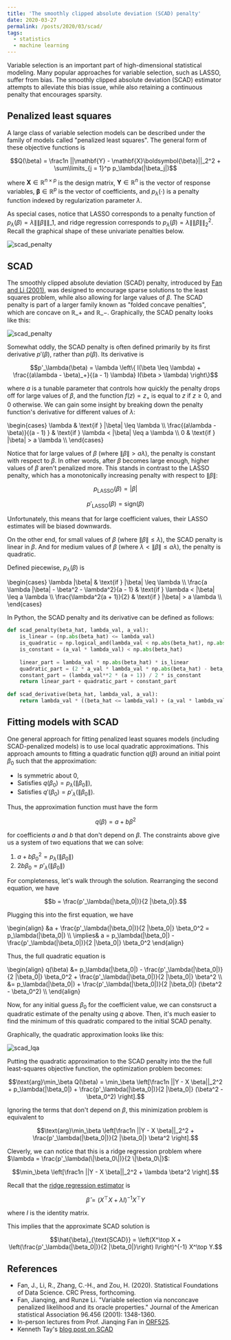 ```yaml
---
title: 'The smoothly clipped absolute deviation (SCAD) penalty'
date: 2020-03-27
permalink: /posts/2020/03/scad/
tags:
  - statistics
  - machine learning
---
```



Variable selection is an important part of high-dimensional statistical modeling. Many popular approaches for variable selection, such as LASSO, suffer from bias. The smoothly clipped absolute deviation (SCAD) estimator attempts to alleviate this bias issue, while also retaining a continuous penalty that encourages sparsity.


## Penalized least squares

A large class of variable selection models can be described under the family of models called "penalized least squares". The general form of these objective functions is

$$Q(\beta) = \frac1n ||\mathbf{Y} - \mathbf{X}\boldsymbol{\beta}||_2^2 + \sum\limits_{j = 1}^p p_\lambda(|\beta_j|)$$

where $\mathbf{X} \in \mathbb{R}^{n\times p}$ is the design matrix, $\mathbf{Y} \in \mathbb{R}^n$ is the vector of response variables, $\boldsymbol{\beta} \in \mathbb{R}^p$ is the vector of coefficients, and $p_\lambda(\cdot)$ is a penalty function indexed by regularization parameter $\lambda$.

As special cases, notice that LASSO corresponds to a penalty function of $p_\lambda(\beta) = \lambda \|\|\beta\|\|\_1$, and ridge regression corresponds to $p_\lambda(\beta) = \lambda \|\|\beta\|\|_2^2$. Recall the graphical shape of these univariate penalties below.

![scad_penalty](/assets/lasso_and_ridge.png)


## SCAD

The smoothly clipped absolute deviation (SCAD) penalty, introduced by [Fan and Li (2001)](https://orfe.princeton.edu/~jqfan/papers/01/penlike.pdf), was designed to encourage sparse solutions to the least squares problem, while also allowing for large values of $\beta$. The SCAD penalty is part of a larger family known as "folded concave penalties", which are concave on $\mathbb{R}\_+$ and $\mathbb{R}\_-$. Graphically, the SCAD penalty looks like this: 

![scad_penalty](/assets/scad_penalty.png)


Somewhat oddly, the SCAD penalty is often defined primarily by its first derivative $p'(\beta)$, rather than $p(\beta)$. Its derivative is

$$p'_\lambda(\beta) = \lambda \left\{ I(\beta \leq \lambda) + \frac{(a\lambda - \beta)_+}{(a - 1) \lambda} I(\beta > \lambda) \right\}$$

where $a$ is a tunable parameter that controls how quickly the penalty drops off for large values of $\beta$, and the function $f(z) = z_+$ is equal to $z$ if $z \geq 0$, and $0$ otherwise. We can gain some insight by breaking down the penalty function's derivative for different values of $\lambda$:

\begin{cases} \lambda & \text{if }  \|\beta\| \leq \lambda \\\ \frac{(a\lambda - \beta)}{(a - 1) } & \text{if } \lambda < \|\beta\| \leq a \lambda \\\ 0 & \text{if } \|\beta\| > a \lambda \\\ \end{cases}

Notice that for large values of $\beta$ (where $\|\beta\| > a \lambda$), the penalty is constant with respect to $\beta$. In other words, after $\beta$ becomes large enough, higher values of $\beta$ aren't penalized more. This stands in contrast to the LASSO penalty, which has a monotonically increasing penalty with respect to $\|\beta\|$:

$$p_\text{LASSO}(\beta) = |\beta|$$

$$p'_\text{LASSO}(\beta) = \text{sign}(\beta)$$

Unfortunately, this means that for large coefficient values, their LASSO estimates will be biased downwards.

On the other end, for small values of $\beta$ (where $\|\beta\| \leq \lambda$), the SCAD penalty is linear in $\beta$. And for medium values of $\beta$ (where $\lambda < \|\beta\| \leq a \lambda$), the penalty is quadratic.

Defined piecewise, $p_\lambda(\beta)$ is

\begin{cases} \lambda \|\beta\| & \text{if }  \|\beta\| \leq \lambda \\\ \frac{a \lambda \|\beta\| - \beta^2 - \lambda^2}{a - 1} & \text{if } \lambda < \|\beta\| \leq a \lambda \\\ \frac{\lambda^2(a + 1)}{2} & \text{if } \|\beta\| > a \lambda \\\ \end{cases}

In Python, the SCAD penalty and its derivative can be defined as follows:

```python
def scad_penalty(beta_hat, lambda_val, a_val):
    is_linear = (np.abs(beta_hat) <= lambda_val)
    is_quadratic = np.logical_and(lambda_val < np.abs(beta_hat), np.abs(beta_hat) <= a_val * lambda_val)
    is_constant = (a_val * lambda_val) < np.abs(beta_hat)
    
    linear_part = lambda_val * np.abs(beta_hat) * is_linear
    quadratic_part = (2 * a_val * lambda_val * np.abs(beta_hat) - beta_hat**2 - lambda_val**2) / (2 * (a_val - 1)) * is_quadratic
    constant_part = (lambda_val**2 * (a + 1)) / 2 * is_constant
    return linear_part + quadratic_part + constant_part
    
def scad_derivative(beta_hat, lambda_val, a_val):
    return lambda_val * ((beta_hat <= lambda_val) + (a_val * lambda_val - beta_hat)*((a_val * lambda_val - beta_hat) > 0) / ((a_val - 1) * lambda_val) * (beta_hat > lambda_val))
```


## Fitting models with SCAD

One general approach for fitting penalized least squares models (including SCAD-penalized models) is to use local quadratic approximations. This approach amounts to fitting a quadratic function $q(\beta)$ around an initial point $\beta_0$ such that the approximation:

- Is symmetric about 0,
- Satisfies $q(\beta_0) = p_\lambda(\|\beta_0\|)$,
- Satisfies $q'(\beta_0) = p'_\lambda(\|\beta_0\|)$.

Thus, the approximation function must have the form

$$q(\beta) = a + b \beta^2$$

for coefficients $a$ and $b$ that don't depend on $\beta$. The constraints above give us a system of two equations that we can solve:

1. $a + b \beta_0^2 = p_\lambda(\|\beta_0\|)$
2. $2b \beta_0 = p'_\lambda(\|\beta_0\|)$

For completeness, let's walk through the solution. Rearranging the second equation, we have

$$b = \frac{p'_\lambda(|\beta_0|)}{2 |\beta_0|}.$$

Plugging this into the first equation, we have

\begin{align} &a + \frac{p'\_\lambda(\|\beta_0\|)}{2 \|\beta_0\|} \beta_0^2 = p\_\lambda(\|\beta_0\|) \\\ \implies& a = p\_\lambda(\|\beta_0\|) - \frac{p'\_\lambda(\|\beta_0\|)}{2 \|\beta_0\|} \beta_0^2 \end{align}

Thus, the full quadratic equation is

\begin{align} q(\beta) &= p_\lambda(\|\beta_0\|) - \frac{p'\_\lambda(\|\beta_0\|)}{2 \|\beta_0\|} \beta_0^2 + \frac{p'\_\lambda(\|\beta_0\|)}{2 \|\beta_0\|} \beta^2 \\\ &= p_\lambda(\|\beta_0\|) + \frac{p'_\lambda(\|\beta_0\|)}{2 \|\beta_0\|} (\beta^2 - \beta_0^2) \\\ \end{align}


Now, for any initial guess $\beta_0$ for the coefficient value, we can constsruct a quadratic estimate of the penalty using $q$ above. Then, it's much easier to find the minimum of this quadratic compared to the initial SCAD penalty. 

Graphically, the quadratic approximation looks like this:

![scad_lqa](/assets/scad_lqa.png)


Putting the quadratic approximation to the SCAD penalty into the the full least-squares objective function, the optimization problem becomes:


$$\text{arg}\min_\beta Q(\beta) = \min_\beta \left[\frac1n ||Y - X \beta||_2^2 + p_\lambda(|\beta_0|) + \frac{p'_\lambda(|\beta_0|)}{2 |\beta_0|} (\beta^2 - \beta_0^2) \right].$$

Ignoring the terms that don't depend on $\beta$, this minimization problem is equivalent to

$$\text{arg}\min_\beta \left[\frac1n ||Y - X \beta||_2^2 + \frac{p'_\lambda(|\beta_0|)}{2 |\beta_0|} \beta^2 \right].$$

Cleverly, we can notice that this is a ridge regression problem where $\lambda = \frac{p'_\lambda(\|\beta_0\|)}{2 \|\beta_0\|}$:

$$\min_\beta \left[\frac1n ||Y - X \beta||_2^2 + \lambda \beta^2 \right].$$

Recall that the [ridge regression estimator](https://andrewcharlesjones.github.io/posts/2020/02/ridgeLA/) is 

$$\hat{\beta} = (X^\top X + \lambda I)^{-1} X^\top Y$$

where $I$ is the identity matrix.

This implies that the approximate SCAD solution is

$$\hat{\beta}_{\text{SCAD}} = \left(X^\top X + \left(\frac{p'_\lambda(|\beta_0|)}{2 |\beta_0|}\right) I\right)^{-1} X^\top Y.$$


## References

- Fan, J., Li, R., Zhang, C.-H., and Zou, H. (2020). Statistical Foundations of Data Science. CRC Press, forthcoming.
- Fan, Jianqing, and Runze Li. "Variable selection via nonconcave penalized likelihood and its oracle properties." Journal of the American statistical Association 96.456 (2001): 1348-1360.
- In-person lectures from Prof. Jianqing Fan in [ORF525](https://orfe.princeton.edu/~jqfan/fan/classes/525.html).
- Kenneth Tay's [blog post on SCAD](https://statisticaloddsandends.wordpress.com/2018/07/31/the-scad-penalty/)

